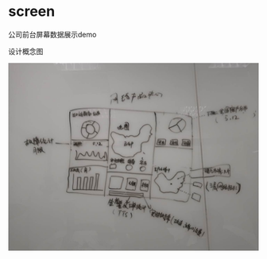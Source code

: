 # screen
公司前台屏幕数据展示demo

设计概念图

![概念图](https://github.com/EzekielGuo/screen/blob/master/20190112172817.jpg)
